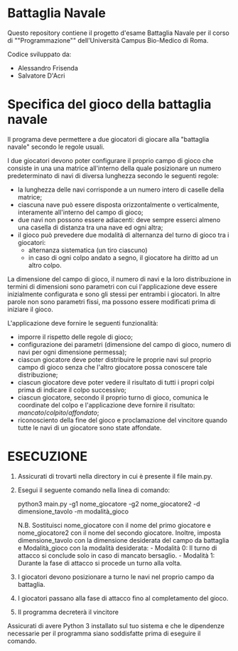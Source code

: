 # Battaglia Navale

Questo repository contiene il progetto d'esame Battaglia Navale per il corso di ""Programmazione"" dell'Università Campus Bio-Medico di Roma.

Codice sviluppato da:

- Alessandro Frisenda
- Salvatore D'Acri

# Specifica del gioco della battaglia navale

Il programa deve permettere a due giocatori di 
giocare alla "battaglia navale" secondo le regole 
usuali.

I due giocatori devono poter configurare il proprio
campo di gioco che consiste in una una matrice all'interno della
quale posizionare un numero predeterminato di navi
di diversa lunghezza secondo le seguenti regole:
- la lunghezza delle navi corrisponde a un numero 
intero di caselle della matrice;
- ciascuna nave può essere disposta orizzontalmente
o verticalmente, interamente all'interno del campo di gioco;
- due navi non possono essere adiacenti: deve sempre esserci
almeno una casella di distanza tra una nave ed ogni altra;
- il gioco può prevedere due modalità di alternanza del turno
di gioco tra i giocatori:
  * alternanza sistematica (un tiro ciascuno)
  * in caso di ogni colpo andato a segno, il giocatore ha diritto ad un altro colpo.

La dimensione del campo di gioco, il 
numero di navi e la loro distribuzione 
in termini di dimensioni sono parametri con cui 
l'applicazione deve essere inizialmente configurata
e sono gli stessi per entrambi i giocatori.
In altre parole non sono parametri fissi, ma possono 
essere modificati prima di iniziare il gioco.

L'applicazione deve fornire le seguenti funzionalità:
- imporre il rispetto delle regole di gioco;
- configurazione dei parametri (dimensione del campo di gioco, 
numero di navi per ogni dimensione permessa);
- ciascun giocatore deve poter distribuire le proprie navi
sul proprio campo di gioco senza che l'altro giocatore 
possa conoscere tale distribuzione;
- ciascun giocatore deve poter vedere il risultato 
di tutti i propri colpi prima di indicare il colpo
successivo;
- ciascun giocatore, secondo il proprio turno di gioco, comunica le coordinate
del colpo e l'applicazione deve fornire il risultato: *mancato*/*colpito*/*affondato*;
- riconosciento della fine del gioco e proclamazione 
del vincitore quando tutte le navi di un giocatore sono 
state affondate.

# ESECUZIONE

1) Assicurati di trovarti nella directory in cui è presente il file main.py.

2) Esegui il seguente comando nella linea di comando:

   python3 main.py -g1 nome_giocatore -g2 nome_giocatore2 -d dimensione_tavolo -m modalità_gioco
  
   N.B. Sostituisci nome_giocatore con il nome del primo giocatore e nome_giocatore2 con il nome del secondo giocatore. Inoltre, imposta dimensione_tavolo con la dimensione desiderata del campo da battaglia e 
        Modalità_gioco con la modalità desiderata:
           - Modalità 0: Il turno di attacco si conclude solo in caso di mancato bersaglio.
           - Modalità 1: Durante la fase di attacco si procede un turno alla volta.
           
3) I giocatori devono posizionare a turno le navi nel proprio campo da battaglia.

4) I giocatori passano alla fase di attacco fino al completamento del gioco.

5) Il programma decreterà il vincitore

Assicurati di avere Python 3 installato sul tuo sistema e che le dipendenze necessarie per il programma siano soddisfatte prima di eseguire il comando.




